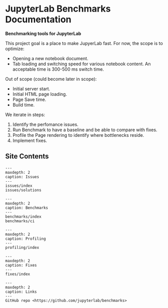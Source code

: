 JupyterLab Benchmarks Documentation
===================================

**Benchmarking tools for JupyterLab**

This project goal is a place to make JupyerLab fast. For now, the scope is to optimize:

- Opening a new notebook document.
- Tab loading and switching speed for various notebook content. An acceptable time is 300-500 ms switch time.

Out of scope (could become later in scope):

- Initial server start.
- Initial HTML page loading.
- Page Save time.
- Build time.

We iterate in steps:

1. Identify the perfomance issues.
1. Run Benchmark to have a baseline and be able to compare with fixes.
1. Profile the Page rendering to identify where bottlenecks reside.
1. Implement fixes.

## Site Contents

```{toctree}
---
maxdepth: 2
caption: Issues
---
issues/index
issues/solutions
```

```{toctree}
---
maxdepth: 2
caption: Benchmarks
---
benchmarks/index
benchmarks/ci
```

```{toctree}
---
maxdepth: 2
caption: Profiling
---
profiling/index
```

```{toctree}
---
maxdepth: 2
caption: Fixes
---
fixes/index
```

```{toctree}
---
maxdepth: 2
caption: Links
---
GitHub repo <https://github.com/jupyterlab/benchmarks>
```

